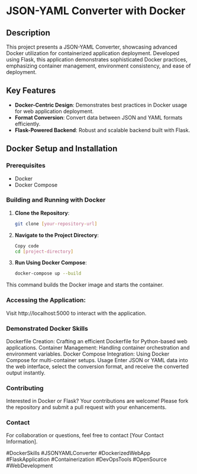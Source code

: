 # JSON-YAML Converter with Docker

## Description
This project presents a JSON-YAML Converter, showcasing advanced Docker utilization for containerized application deployment. Developed using Flask, this application demonstrates sophisticated Docker practices, emphasizing container management, environment consistency, and ease of deployment.

## Key Features
- **Docker-Centric Design**: Demonstrates best practices in Docker usage for web application deployment.
- **Format Conversion**: Convert data between JSON and YAML formats efficiently.
- **Flask-Powered Backend**: Robust and scalable backend built with Flask.

## Docker Setup and Installation

### Prerequisites
- Docker
- Docker Compose

### Building and Running with Docker
1. **Clone the Repository**:
   ```bash
   git clone [your-repository-url]

2. **Navigate to the Project Directory**:
   ```bash
   Copy code
   cd [project-directory]
3. **Run Using Docker Compose**:
   ```bash
   docker-compose up --build
   
This command builds the Docker image and starts the container.

### Accessing the Application:
Visit http://localhost:5000 to interact with the application.

### Demonstrated Docker Skills
Dockerfile Creation: Crafting an efficient Dockerfile for Python-based web applications.
Container Management: Handling container orchestration and environment variables.
Docker Compose Integration: Using Docker Compose for multi-container setups.
Usage
Enter JSON or YAML data into the web interface, select the conversion format, and receive the converted output instantly.

### Contributing
Interested in Docker or Flask? Your contributions are welcome! Please fork the repository and submit a pull request with your enhancements.

### Contact
For collaboration or questions, feel free to contact [Your Contact Information].


#DockerSkills #JSONYAMLConverter #DockerizedWebApp #FlaskApplication #Containerization #DevOpsTools #OpenSource #WebDevelopment
